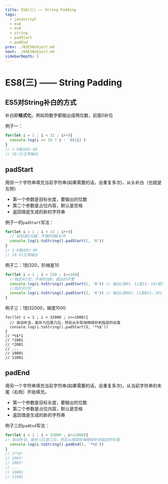 ```yaml
---
title: ES8(三) —— String Padding
tags: 
  - javascript
  - es6
  - es8
  - string
  - padStart
  - padEnd
prev: ./02ES8object.md
next: ./04ES8object.md
sidebarDepth: 5
---
```

# ES8(三) —— String Padding

## ES5对String补白的方式
补白即**格式化**，例如将数字都输出成两位数，前面0补位

例子一：
```js
for(let i = 1 ; i < 32 ; i++){
  console.log(i >= 10 ? i : `0${i}`)
}
// 1-9输出01-09
// 10-31正常输出
```
## padStart
用另一个字符串填充当前字符串(如果需要的话，会重复多次)，从头补白（也就是左侧）
- 第一个参数是目标长度，要输出的位数
- 第二个参数是占位内容，默认是空格
- 返回值是生成的新的字符串

例子一的`padStart`写法：
```js
for(let i = 1 ; i < 32 ; i++){
  // 目标是2位数，不够的用0补齐
  console.log(i.toString().padStart(2, '0'))
}
// 1-9输出01-09
// 10-31正常输出
```

例子二：1到320，阶梯是10
```js
for(let i = 1 ; i < 320 ; i+=10){
  //指定补2位，不够的加0，超出的不管
  console.log(i.toString().padStart(2, '0')) // 输出1是01，11是11，101是101
  //指定补3位
  console.log(i.toString().padStart(3, '0')) // 输出1是001，11是011，101是101
}
```
例子三：1到32000，梯度1000
```
for(let i = 1 ; i < 32000 ; i+=1000){
  // 自动补全，能补几位是几位，然后从头轮询继续补到指定的长度
  console.log(i.toString().padStart(5, '*%$'))
}
// *%$*1
// *1001
// *2001
// ...
// 10001
// 11001
```

## padEnd
用另一个字符串填充当前字符串(如果需要的话，会重复多次)，从当前字符串的末尾（右侧）开始填充。
- 第一个参数是目标长度，要输出的位数
- 第二个参数是占位内容，默认是空格
- 返回值是生成的新的字符串

例子三的`padEnd`写法：
```js
for(let i = 1 ; i < 32000 ; i+=1000){
// 自动补全，能补几位是几位，然后从尾部轮询继续补到指定的长度
  console.log(i.toString().padEnd(5, '*%$'))
}
// 1*%$*
// 1001*
// 2001*
// ...
// 10001
// 11001
```

<Vssue :options="{ locale: 'zh' }"/>